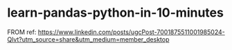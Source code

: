 # learn-pandas-python-in-10-minutes

FROM ref: https://www.linkedin.com/posts/ugcPost-7001875511001985024-Qlvt?utm_source=share&utm_medium=member_desktop
